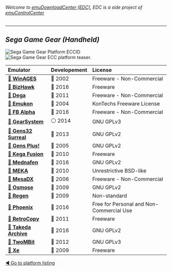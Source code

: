 ###### Welcome to [emuDownloadCenter (EDC)](https://github.com/PhoenixInteractiveNL/emuDownloadCenter/wiki/), EDC is a side project of [emuControlCenter](https://github.com/PhoenixInteractiveNL/emuControlCenter/wiki/)
***
## _Sega Game Gear (Handheld)_
![](https://raw.githubusercontent.com/wiki/PhoenixInteractiveNL/emuDownloadCenter/images_platform/ecc_gg_cell.png "Sega Game Gear Platform ECCID")
![](https://raw.githubusercontent.com/wiki/PhoenixInteractiveNL/emuDownloadCenter/images_platform/ecc_gg_teaser.png "Sega Game Gear ECC platform teaser.")

| Emulator | Developement | License |
|:---------|:-------------|:--------|
| [:file_folder: **WinAGES**](https://github.com/PhoenixInteractiveNL/emuDownloadCenter/wiki/Emulator-ages#menu) | :red_circle: 2002 | Freeware - Non-Commercial |
| [:file_folder: **BizHawk**](https://github.com/PhoenixInteractiveNL/emuDownloadCenter/wiki/Emulator-bizhawk#menu) | :large_blue_circle: 2016 | Freeware |
| [:file_folder: **Dega**](https://github.com/PhoenixInteractiveNL/emuDownloadCenter/wiki/Emulator-dega#menu) | :red_circle: 2011 | Freeware - Non-Commercial |
| [:file_folder: **Emukon**](https://github.com/PhoenixInteractiveNL/emuDownloadCenter/wiki/Emulator-emukon#menu) | :red_circle: 2004 | KonTechs Freeware License |
| [:file_folder: **FB Alpha**](https://github.com/PhoenixInteractiveNL/emuDownloadCenter/wiki/Emulator-fbalpha#menu) | :large_blue_circle: 2016 | Freeware - Non-Commercial |
| [:file_folder: **GearSystem**](https://github.com/PhoenixInteractiveNL/emuDownloadCenter/wiki/Emulator-gearsystem#menu) | :white_circle: 2014 | GNU GPLv3 |
| [:file_folder: **Gens32 Surreal**](https://github.com/PhoenixInteractiveNL/emuDownloadCenter/wiki/Emulator-gens32#menu) | :red_circle: 2013 | GNU GPLv2 |
| [:file_folder: **Gens Plus!**](https://github.com/PhoenixInteractiveNL/emuDownloadCenter/wiki/Emulator-gensplus#menu) | :red_circle: 2005 | GNU GPLv2 |
| [:file_folder: **Kega Fusion**](https://github.com/PhoenixInteractiveNL/emuDownloadCenter/wiki/Emulator-kegafusion#menu) | :red_circle: 2010 | Freeware |
| [:file_folder: **Mednafen**](https://github.com/PhoenixInteractiveNL/emuDownloadCenter/wiki/Emulator-mednafen#menu) | :large_blue_circle: 2016 | GNU GPLv2 |
| [:file_folder: **MEKA**](https://github.com/PhoenixInteractiveNL/emuDownloadCenter/wiki/Emulator-meka#menu) | :red_circle: 2010 | Unrestrictive BSD-like |
| [:file_folder: **MesaDX**](https://github.com/PhoenixInteractiveNL/emuDownloadCenter/wiki/Emulator-mesadx#menu) | :red_circle: 2006 | Freeware - Non-Commercial |
| [:file_folder: **Osmose**](https://github.com/PhoenixInteractiveNL/emuDownloadCenter/wiki/Emulator-osmose#menu) | :red_circle: 2009 | GNU GPLv2 |
| [:file_folder: **Regen**](https://github.com/PhoenixInteractiveNL/emuDownloadCenter/wiki/Emulator-regen#menu) | :red_circle: 2009 | Non-standard |
| [:file_folder: **Phoenix**](https://github.com/PhoenixInteractiveNL/emuDownloadCenter/wiki/Emulator-phoenix#menu) | :large_blue_circle: 2016 | Free for Personal and Non-Commercial Use |
| [:file_folder: **RetroCopy**](https://github.com/PhoenixInteractiveNL/emuDownloadCenter/wiki/Emulator-retrocopy#menu) | :red_circle: 2011 | Freeware |
| [:file_folder: **Takeda Archive**](https://github.com/PhoenixInteractiveNL/emuDownloadCenter/wiki/Emulator-takeda#menu) | :large_blue_circle: 2016 | GNU GPLv2 |
| [:file_folder: **TwoMBit**](https://github.com/PhoenixInteractiveNL/emuDownloadCenter/wiki/Emulator-twombit#menu) | :red_circle: 2012 | GNU GPLv3 |
| [:file_folder: **Xe**](https://github.com/PhoenixInteractiveNL/emuDownloadCenter/wiki/Emulator-xe#menu) | :red_circle: 2009 | Freeware |

[:arrow_backward: Go to platform listing](https://github.com/PhoenixInteractiveNL/emuDownloadCenter/wiki/EDC-Platform-List)
